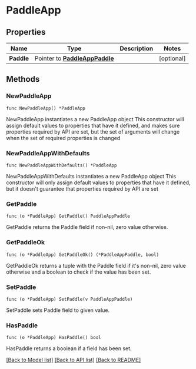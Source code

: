 # PaddleApp

## Properties

Name | Type | Description | Notes
------------ | ------------- | ------------- | -------------
**Paddle** | Pointer to [**PaddleAppPaddle**](PaddleAppPaddle.md) |  | [optional] 

## Methods

### NewPaddleApp

`func NewPaddleApp() *PaddleApp`

NewPaddleApp instantiates a new PaddleApp object
This constructor will assign default values to properties that have it defined,
and makes sure properties required by API are set, but the set of arguments
will change when the set of required properties is changed

### NewPaddleAppWithDefaults

`func NewPaddleAppWithDefaults() *PaddleApp`

NewPaddleAppWithDefaults instantiates a new PaddleApp object
This constructor will only assign default values to properties that have it defined,
but it doesn't guarantee that properties required by API are set

### GetPaddle

`func (o *PaddleApp) GetPaddle() PaddleAppPaddle`

GetPaddle returns the Paddle field if non-nil, zero value otherwise.

### GetPaddleOk

`func (o *PaddleApp) GetPaddleOk() (*PaddleAppPaddle, bool)`

GetPaddleOk returns a tuple with the Paddle field if it's non-nil, zero value otherwise
and a boolean to check if the value has been set.

### SetPaddle

`func (o *PaddleApp) SetPaddle(v PaddleAppPaddle)`

SetPaddle sets Paddle field to given value.

### HasPaddle

`func (o *PaddleApp) HasPaddle() bool`

HasPaddle returns a boolean if a field has been set.


[[Back to Model list]](../README.md#documentation-for-models) [[Back to API list]](../README.md#documentation-for-api-endpoints) [[Back to README]](../README.md)


